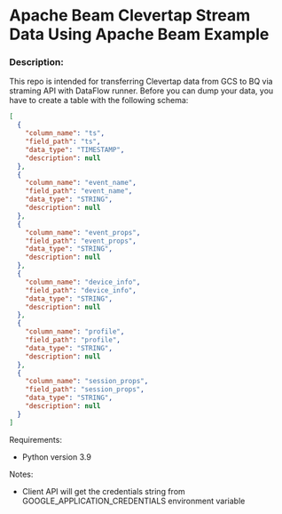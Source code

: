 # Apache Beam Clevertap Stream Data Using Apache Beam Example

### Description: 
This repo is intended for transferring Clevertap data from GCS to BQ via straming API with DataFlow runner. Before you can dump your data, you have to create a table with the following schema: 
```JSON
[
  {
    "column_name": "ts",
    "field_path": "ts",
    "data_type": "TIMESTAMP",
    "description": null
  },
  {
    "column_name": "event_name",
    "field_path": "event_name",
    "data_type": "STRING",
    "description": null
  },
  {
    "column_name": "event_props",
    "field_path": "event_props",
    "data_type": "STRING",
    "description": null
  },
  {
    "column_name": "device_info",
    "field_path": "device_info",
    "data_type": "STRING",
    "description": null
  },
  {
    "column_name": "profile",
    "field_path": "profile",
    "data_type": "STRING",
    "description": null
  },
  {
    "column_name": "session_props",
    "field_path": "session_props",
    "data_type": "STRING",
    "description": null
  }
]
```

Requirements:
- Python version 3.9

Notes:
- Client API will get the credentials string from GOOGLE_APPLICATION_CREDENTIALS environment variable